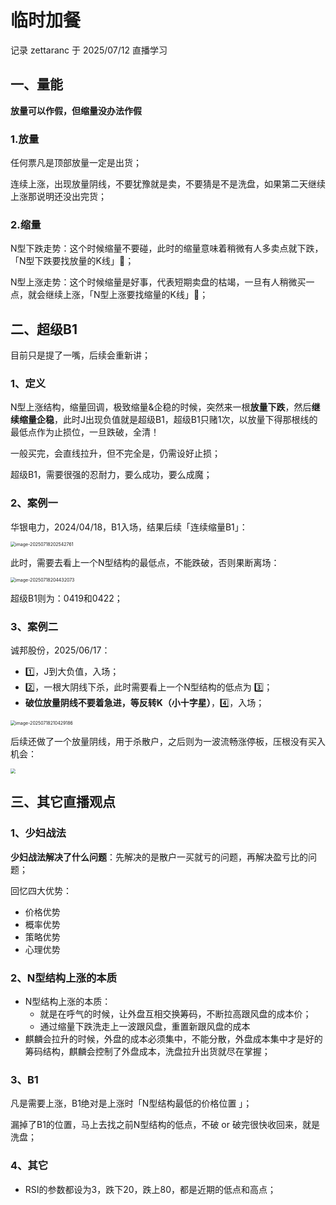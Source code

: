 # 临时加餐

记录 zettaranc 于 2025/07/12 直播学习

## 一、量能

**放量可以作假，但缩量没办法作假**

### 1.放量

任何票凡是顶部放量一定是出货；

连续上涨，出现放量阴线，不要犹豫就是卖，不要猜是不是洗盘，如果第二天继续上涨那说明还没出完货；

### 2.缩量

N型下跌走势：这个时候缩量不要碰，此时的缩量意味着稍微有人多卖点就下跌，「N型下跌要找放量的K线」🚀；

N型上涨走势：这个时候缩量是好事，代表短期卖盘的枯竭，一旦有人稍微买一点，就会继续上涨，「N型上涨要找缩量的K线」🚀；

##  二、超级B1

目前只是提了一嘴，后续会重新讲；

### 1、定义

N型上涨结构，缩量回调，极致缩量&企稳的时候，突然来一根**放量下跌**，然后**继续缩量企稳**，此时J出现负值就是超级B1，超级B1只赌1次，以放量下得那根线的最低点作为止损位，一旦跌破，全清！

一般买完，会直线拉升，但不完全是，仍需设好止损；

超级B1，需要很强的忍耐力，要么成功，要么成魔；

### 2、案例一

华银电力，2024/04/18，B1入场，结果后续「连续缩量B1」：

<img src="https://blogcola1213.oss-cn-wuhan-lr.aliyuncs.com/practice/2025/10/01.png" alt="image-20250718202542761" style="zoom:50%;" />

此时，需要去看上一个N型结构的最低点，不能跌破，否则果断离场：

<img src="https://blogcola1213.oss-cn-wuhan-lr.aliyuncs.com/practice/2025/10/02.png" alt="image-20250718204432073" style="zoom:50%;" />

超级B1则为：0419和0422；

### 3、案例二

诚邦股份，2025/06/17：

- 1️⃣，J到大负值，入场；
- 2️⃣，一根大阴线下杀，此时需要看上一个N型结构的低点为 3️⃣；
- **破位放量阴线不要着急进，等反转K（小十字星）**，4️⃣，入场；

<img src="https://blogcola1213.oss-cn-wuhan-lr.aliyuncs.com/practice/2025/10/03.png" alt="image-20250718210429186" style="zoom:50%;" />

后续还做了一个放量阴线，用于杀散户，之后则为一波流畅涨停板，压根没有买入机会：

<img src="https://blogcola1213.oss-cn-wuhan-lr.aliyuncs.com/practice/2025/10/04.png" style="zoom:50%;" />

##  三、其它直播观点

### 1、少妇战法

**少妇战法解决了什么问题**：先解决的是散户一买就亏的问题，再解决盈亏比的问题；

回忆四大优势：

- 价格优势
- 概率优势
- 策略优势
- 心理优势

### 2、N型结构上涨的本质

- N型结构上涨的本质：
    - 就是在呼气的时候，让外盘互相交换筹码，不断拉高跟风盘的成本价；
    - 通过缩量下跌洗走上一波跟风盘，重置新跟风盘的成本
- 麒麟会拉升的时候，外盘的成本必须集中，不能分散，外盘成本集中才是好的筹码结构，麒麟会控制了外盘成本，洗盘拉升出货就尽在掌握；

### 3、B1

凡是需要上涨，B1绝对是上涨时「N型结构最低的价格位置 」；

漏掉了B1的位置，马上去找之前N型结构的低点，不破 or 破完很快收回来，就是洗盘；

### 4、其它

- RSI的参数都设为3，跌下20，跌上80，都是近期的低点和高点；

